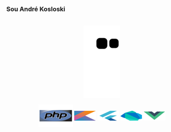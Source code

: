 ### Sou André Kosloski

 <div style="display: inline_block" align="center"><br>
  <img align="center"src="https://github.com/andrekosloski/andrekosloski/blob/output/github-contribution-grid-snake.svg">
</div>

<div style="display: inline_block" align="center"><br>
  <img align="center" alt="André Kosloski" height="60" width="90" src="https://github.com/devicons/devicon/blob/master/icons/php/php-original.svg">
  <img align="center" alt="André Kosloski" height="26" width="57" src="https://github.com/devicons/devicon/blob/master/icons/kotlin/kotlin-original.svg">
  <img align="center" alt="André Kosloski" height="26" width="57" src="https://github.com/devicons/devicon/blob/master/icons/flutter/flutter-original.svg">
  <img align="center" alt="André Kosloski" height="26" width="57" src="https://github.com/devicons/devicon/blob/master/icons/dart/dart-original.svg">
  <img align="center" alt="André Kosloski" height="26" width="57" src="https://github.com/devicons/devicon/blob/master/icons/vuejs/vuejs-original.svg">
</div>
